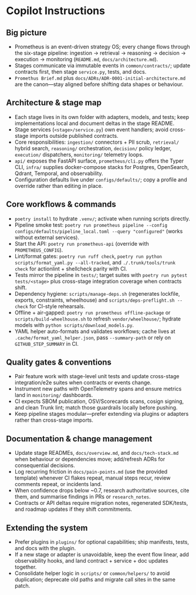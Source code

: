 # Copilot Instructions

## Big picture

- Prometheus is an event-driven strategy OS; every change flows through the six-stage pipeline: ingestion → retrieval → reasoning → decision → execution → monitoring (`README.md`, `docs/architecture.md`).
- Stages communicate via immutable events in `common/contracts/`; update contracts first, then stage `service.py`, tests, and docs.
- `Promethus Brief.md` plus `docs/ADRs/ADR-0001-initial-architecture.md` are the canon—stay aligned before shifting data shapes or behaviour.

## Architecture & stage map

- Each stage lives in its own folder with adapters, models, and tests; keep implementations local and document deltas in the stage README.
- Stage services (`<stage>/service.py`) own event handlers; avoid cross-stage imports outside published contracts.
- Core responsibilities: `ingestion/` connectors + PII scrub, `retrieval/` hybrid search, `reasoning/` orchestration, `decision/` policy ledger, `execution/` dispatchers, `monitoring/` telemetry loops.
- `api/` exposes the FastAPI surface, `prometheus/cli.py` offers the Typer CLI, `infra/` supplies docker-compose stacks for Postgres, OpenSearch, Qdrant, Temporal, and observability.
- Configuration defaults live under `configs/defaults/`; copy a profile and override rather than editing in place.

## Core workflows & commands

- `poetry install` to hydrate `.venv/`; activate when running scripts directly.
- Pipeline smoke test: `poetry run prometheus pipeline --config configs/defaults/pipeline_local.toml --query "configured"` (works without external services).
- Start the API: `poetry run prometheus-api` (override with `PROMETHEUS_CONFIG`).
- Lint/format gates: `poetry run ruff check`, `poetry run python scripts/format_yaml.py --all-tracked`, and `./.trunk/tools/trunk check` for actionlint + shellcheck parity with CI.
- Tests mirror the pipeline in `tests/`; target suites with `poetry run pytest tests/<stage>` plus cross-stage integration coverage when contracts shift.
- Dependency hygiene: `scripts/manage-deps.sh` (regenerates lockfile, exports, constraints, wheelhouse) and `scripts/deps-preflight.sh --check` for CI-style rehearsals.
- Offline + air-gapped: `poetry run prometheus offline-package` or `scripts/build-wheelhouse.sh` to refresh `vendor/wheelhouse/`; hydrate models with `python scripts/download_models.py`.
- YAML helper auto-formats and validates workflows; cache lives at `.cache/format_yaml_helper.json`, pass `--summary-path` or rely on `GITHUB_STEP_SUMMARY` in CI.

## Quality gates & conventions

- Pair feature work with stage-level unit tests and update cross-stage integration/e2e suites when contracts or events change.
- Instrument new paths with OpenTelemetry spans and ensure metrics land in `monitoring/` dashboards.
- CI expects SBOM publication, OSV/Scorecards scans, cosign signing, and clean Trunk lint; match those guardrails locally before pushing.
- Keep pipeline stages modular—prefer extending via plugins or adapters rather than cross-stage imports.

## Documentation & change management

- Update stage READMEs, `docs/overview.md`, and `docs/tech-stack.md` when behaviour or dependencies move; add/refresh ADRs for consequential decisions.
- Log recurring friction in `docs/pain-points.md` (use the provided template) whenever CI flakes repeat, manual steps recur, review comments repeat, or incidents land.
- When confidence drops below ~0.7, research authoritative sources, cite them, and summarise findings in PRs or `research_notes`.
- Contracts or API deltas require migration notes, regenerated SDK/tests, and roadmap updates if they shift commitments.

## Extending the system

- Prefer plugins in `plugins/` for optional capabilities; ship manifests, tests, and docs with the plugin.
- If a new stage or adapter is unavoidable, keep the event flow linear, add observability hooks, and land contract + service + doc updates together.
- Consolidate helper logic in `scripts/` or `common/helpers/` to avoid duplication; deprecate old paths and migrate call sites in the same patch.
